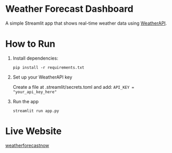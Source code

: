 #   Weather Forecast Dashboard

A simple Streamlit app that shows real-time weather data using [WeatherAPI](https://www.weatherapi.com/).

#   How to Run

1. Install dependencies:

    ```pip install -r requirements.txt```

2. Set up your WeatherAPI key

    Create a file at .streamlit/secrets.toml and add:
    ```API_KEY = "your_api_key_here"```

3. Run the app

    ```streamlit run app.py```

# Live Website

[weatherforecastnow](https://weatherforecastnow.streamlit.app)
